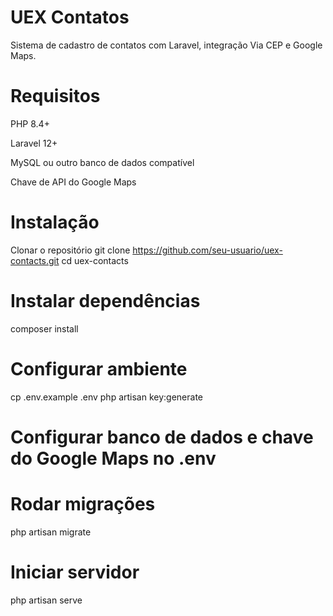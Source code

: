 # UEX Contatos

Sistema de cadastro de contatos com Laravel, integração Via CEP e Google Maps.

# Requisitos

PHP 8.4+

Laravel 12+

MySQL ou outro banco de dados compatível

Chave de API do Google Maps

# Instalação
Clonar o repositório
git clone https://github.com/seu-usuario/uex-contacts.git
cd uex-contacts


# Instalar dependências
composer install


# Configurar ambiente
cp .env.example .env
php artisan key:generate


# Configurar banco de dados e chave do Google Maps no .env


# Rodar migrações
php artisan migrate


# Iniciar servidor
php artisan serve